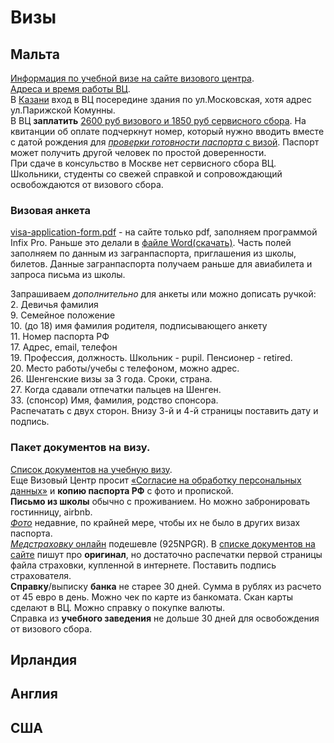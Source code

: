 # Визы
## Мальта
[Информация по учебной визе на сайте визового центра](http://www.vfsglobal.com/Malta/Russia/Russian/Study-short-term.html).  
[Адреса и время работы ВЦ](http://www.vfsglobal.com/Malta/Russia/Russian/contact-us.html).  
В [Казани](http://www.vfsglobal.com/Malta/Russia/Russian/contact-us.html#6) вход в ВЦ посередине здания по ул.Московская, хотя адрес ул.Парижской Комунны.  
В ВЦ **заплатить** [2600 руб визового и 1850 руб сервисного сбора](http://www.vfsglobal.com/Malta/Russia/Russian/Study-short-term.html#tourist_visaFees). На квитанции об оплате подчеркнут номер, который нужно вводить вместе с датой рождения для [*проверки готовности паспорта* с визой](https://www.vfsvisaservicesrussia.com/Global-Passporttracking/Track/Index?q=shSA0YnE4pLF9Xzwon/x/EpJs2NIweLgQQ8d+rbZm2HanwHLl5q7EFC1SEvThrz+7tqYpENLJ+02HqEi24yulw==). Паспорт может получить другой человек по простой доверенности.  
При сдаче в консульство в Москве нет сервисного сбора ВЦ.  
Школьники, студенты со свежей справкой и сопровождающий освобождаются от визового сбора.
### Визовая анкета
[visa-application-form.pdf](http://www.vfsglobal.com/Malta/Russia/Russian/pdf/visa-application-form.pdf) - на сайте только pdf, заполняем программой Infix Pro. Раньше это делали в [файле Word(скачать)](doc/MaltaApplicationForm.doc). 
Часть полей заполняем по данным из загранпаспорта, приглашения из школы, билетов. Данные загранпаспорта получаем раньше для авиабилета и запроса письма из школы.

Запрашиваем *дополнительно* для анкеты или можно дописать ручкой:  
2\. Девичья фамилия  
9\. Семейное положение  
10\. (до 18) имя фамилия родителя, подписывающего анкету  
11\. Номер паспорта РФ  
17\. Адрес, email, телефон  
19\. Профессия, должность. Школьник - pupil. Пенсионер - retired.  
20\. Место работы/учебы с телефоном, можно адрес.  
26\. Шенгенские визы за 3 года. Сроки, страна.  
27\. Когда сдавали отпечатки пальцев на Шенген.  
33\. (спонсор) Имя, фамилия, родство спонсора.  
Распечатать с двух сторон. Внизу 3-й и 4-й страницы поставить дату и подпись.
### Пакет документов на визу.
[Список документов на учебную визу](http://www.vfsglobal.com/Malta/Russia/Russian/pdf/study.pdf).  
Еще Визовый Центр просит [«Согласие на обработку персональных данных»](http://www.vfsglobal.com/Malta/Russia/Russian/pdf/Personal-data-processing.pdf) и **копию паспорта РФ** с фото и пропиской.  
**Письмо из школы** обычно с проживанием. Но можно забронировать гостинницу, airbnb.  
[*Фото*](http://www.vfsglobal.com/Malta/Russia/Russian/Study-short-term.html#tourist_photoSpecs) недавние, по крайней мере, чтобы их не было в других визах паспорта.  
[*Медстраховку* онлайн](https://polis812.ru/vzr) подешевле (925NPGR). В [списке документов на сайте](http://www.vfsglobal.com/Malta/Russia/Russian/Study-short-term.html#tourist_documents) пишут про **оригинал**, но достаточно распечатки первой страницы файла страховки, купленной в интернете. Поставить подпись страхователя.  
**Справку**/выписку **банка** не старее 30 дней. Сумма в рублях из расчето от 45 евро в день. Можно чек по карте из банкомата. Скан карты сделают в ВЦ. Можно справку о покупке валюты.  
Справка из **учебного заведения** не дольше 30 дней для освобождения от визового сбора.
## Ирландия
## Англия
## США

